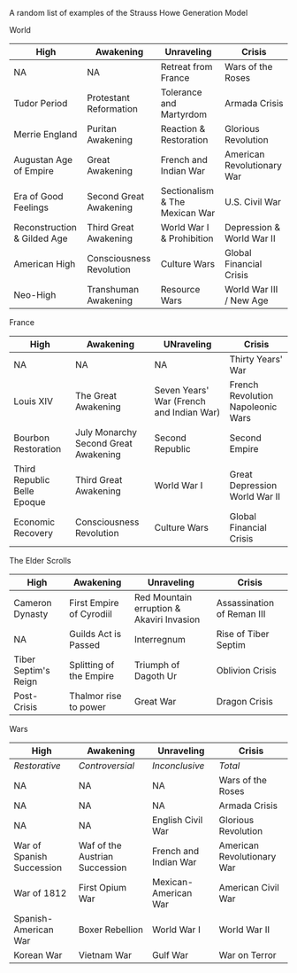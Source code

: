 A random list of examples of the Strauss Howe Generation Model

World 

|High|Awakening|Unraveling|Crisis|
|---|---|---|---|
NA | NA | Retreat from France | Wars of the Roses 
Tudor Period | Protestant Reformation | Tolerance and Martyrdom | Armada Crisis
Merrie England | Puritan Awakening | Reaction & Restoration | Glorious Revolution 
Augustan Age of Empire | Great Awakening | French and Indian War | American Revolutionary War 
Era of Good Feelings | Second Great Awakening | Sectionalism & The Mexican War | U.S. Civil War 
Reconstruction & Gilded Age | Third Great Awakening | World War I & Prohibition | Depression & World War II 
American High | Consciousness Revolution | Culture Wars | Global Financial Crisis 
Neo-High | Transhuman Awakening | Resource Wars | World War III / New Age 

France 

|High|Awakening|UNraveling|Crisis|
|---|---|---|---|
NA | NA | NA | Thirty Years' War 
Louis XIV | The Great Awakening | Seven Years' War (French and Indian War) | French Revolution<br/>Napoleonic Wars
Bourbon Restoration | July Monarchy<br/>Second Great Awakening | Second Republic | Second Empire | 
Third Republic<br/>Belle Epoque | Third Great Awakening | World War I | Great Depression<br/>World War II 
Economic Recovery | Consciousness Revolution | Culture Wars | Global Financial Crisis

The Elder Scrolls 

|High|Awakening|Unraveling|Crisis|
|---|---|---|---|
Cameron Dynasty | First Empire of Cyrodiil | Red Mountain erruption & Akaviri Invasion | Assassination of Reman III 
NA | Guilds Act is Passed | Interregnum | Rise of Tiber Septim 
Tiber Septim's Reign | Splitting of the Empire | Triumph of Dagoth Ur | Oblivion Crisis 
Post-Crisis | Thalmor rise to power | Great War | Dragon Crisis |

Wars

|High|Awakening|Unraveling|Crisis|
|---|---|---|---|
*Restorative* | *Controversial* | *Inconclusive* | *Total* 
NA | NA | NA | Wars of the Roses 
NA | NA | NA | Armada Crisis 
NA | NA | English Civil War | Glorious Revolution 
War of Spanish Succession | Waf of the Austrian Succession | French and Indian War | American Revolutionary War 
War of 1812 | First Opium War | Mexican-American War | American Civil War
Spanish-American War | Boxer Rebellion | World War I | World War II
Korean War | Vietnam War | Gulf War | War on Terror 


